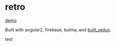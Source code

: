 # retro
[demo](http://davidmarne.github.io)

Built with angular2, firebase, bulma, and [built_redux][built_redux].

[built_redux]: https://github.com/davidmarne/built_redux

test
